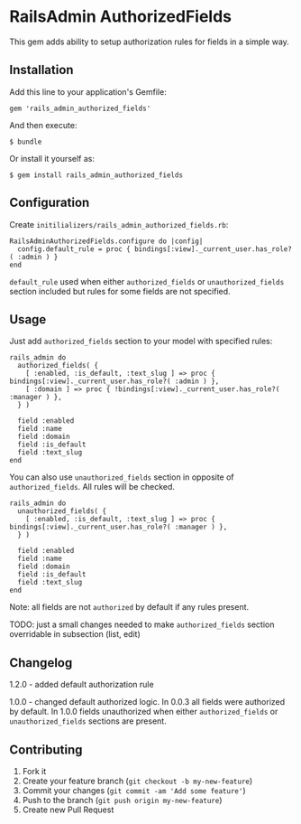 # RailsAdmin AuthorizedFields

This gem adds ability to setup authorization rules for fields in a simple way.

## Installation

Add this line to your application's Gemfile:

    gem 'rails_admin_authorized_fields'

And then execute:

    $ bundle

Or install it yourself as:

    $ gem install rails_admin_authorized_fields

## Configuration

Create ```initilializers/rails_admin_authorized_fields.rb```:

    RailsAdminAuthorizedFields.configure do |config|
      config.default_rule = proc { bindings[:view]._current_user.has_role?( :admin ) }
    end

```default_rule``` used when either ```authorized_fields``` or ```unauthorized_fields``` section included but rules for some fields are not specified.

## Usage

Just add ```authorized_fields``` section to your model with specified rules:

    rails_admin do
      authorized_fields( {
        [ :enabled, :is_default, :text_slug ] => proc { bindings[:view]._current_user.has_role?( :admin ) },
        [ :domain ] => proc { !bindings[:view]._current_user.has_role?( :manager ) },
      } )

      field :enabled
      field :name
      field :domain
      field :is_default
      field :text_slug
    end

You can also use ```unauthorized_fields``` section in opposite of ```authorized_fields```. All rules will be checked.

    rails_admin do
      unauthorized_fields( {
        [ :enabled, :is_default, :text_slug ] => proc { bindings[:view]._current_user.has_role?( :manager ) },
      } )

      field :enabled
      field :name
      field :domain
      field :is_default
      field :text_slug
    end

Note: all fields are not ```authorized``` by default if any rules present.

TODO: just a small changes needed to make ```authorized_fields``` section overridable in subsection (list, edit)

## Changelog

1.2.0 - added default authorization rule

1.0.0 - changed default authorized logic. In 0.0.3 all fields were authorized by default. In 1.0.0 fields unauthorized when either ```authorized_fields``` or ```unauthorized_fields``` sections are present.

## Contributing

1. Fork it
2. Create your feature branch (`git checkout -b my-new-feature`)
3. Commit your changes (`git commit -am 'Add some feature'`)
4. Push to the branch (`git push origin my-new-feature`)
5. Create new Pull Request
